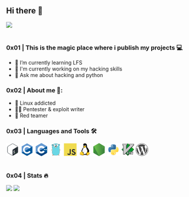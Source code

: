 ## Hi there 👋

<div>
  <img src="https://media.giphy.com/media/YRMb6dd7zprS00JdGZ/giphy.gif" width="100"/>
</div>
<br>

### 0x01 | This is the magic place where i publish my projects 💻
- 🌱 I’m currently learning LFS
- 🔭 I'm currently working on my hacking skills
- 💬 Ask me about hacking and python
  
### 0x02 | About me 🧠:
- 🐧 Linux addicted
- 👩‍💻 Pentester & exploit writer
- 🔴 Red teamer

### 0x03 | Languages and Tools 🛠

<div>
  <img src="https://github.com/devicons/devicon/blob/master/icons/bash/bash-original.svg" width="35"/>
  <img src="https://github.com/devicons/devicon/blob/master/icons/c/c-original.svg" width="35"/>
  <img src="https://github.com/devicons/devicon/blob/master/icons/cplusplus/cplusplus-original.svg" width="35"/>
  <img src="https://github.com/devicons/devicon/blob/master/icons/go/go-original.svg" width="35"/>
  <img src="https://github.com/devicons/devicon/blob/master/icons/javascript/javascript-original.svg" width="35"/>
  <img src="https://github.com/devicons/devicon/blob/master/icons/linux/linux-original.svg" width="35"/>
  <img src="https://github.com/devicons/devicon/blob/master/icons/nodejs/nodejs-original.svg" width="35"/>
  <img src="https://github.com/devicons/devicon/blob/master/icons/python/python-original.svg" width="35"/>
  <img src="https://github.com/devicons/devicon/blob/master/icons/vim/vim-original.svg" width="35"/>
  <img src="https://github.com/devicons/devicon/blob/master/icons/wordpress/wordpress-plain.svg" width="35"/>
</div>

<br>

### 0x04 | Stats 🔥
<div>
  <img src="https://github-readme-stats.vercel.app/api/?username=giovanni-iannaccone&count_private=true&theme=tokyonight&showicons=true" width="500"/>
  <img src="https://github-readme-stats.vercel.app/api/top-langs/?username=giovanni-iannaccone&langs_count=5&theme=tokyonight" height="216"/>
</div>

